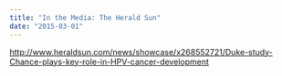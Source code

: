 ```yaml
---
title: "In the Media: The Herald Sun"
date: "2015-03-01"
---
```

http://www.heraldsun.com/news/showcase/x268552721/Duke-study-Chance-plays-key-role-in-HPV-cancer-development
